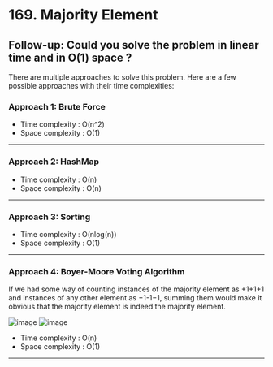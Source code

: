 # 169. Majority Element
## Follow-up: Could you solve the problem in linear time and in O(1) space ?

There are multiple approaches to solve this problem. Here are a few possible approaches with their time complexities:

### Approach 1: Brute Force
- Time complexity : O(n^2)
- Space complexity : O(1)
___

### Approach 2: HashMap
- Time complexity : O(n)
- Space complexity : O(n)
___

### Approach 3: Sorting
- Time complexity : O(nlog(n))
- Space complexity : O(1)
___


### Approach 4: Boyer-Moore Voting Algorithm
If we had some way of counting instances of the majority element as +1+1+1 and instances of any other element as −1-1−1, summing them would make it obvious that the majority element is indeed the majority element.

![image](https://github.com/Nikhilpra17/Leetcode-/assets/97670140/110397d3-3400-419e-82da-d548761ea252)
![image](https://media.geeksforgeeks.org/wp-content/uploads/20221013002348/MooresVotingAlgorithm.gif)

- Time complexity : O(n)
- Space complexity : O(1)
___
